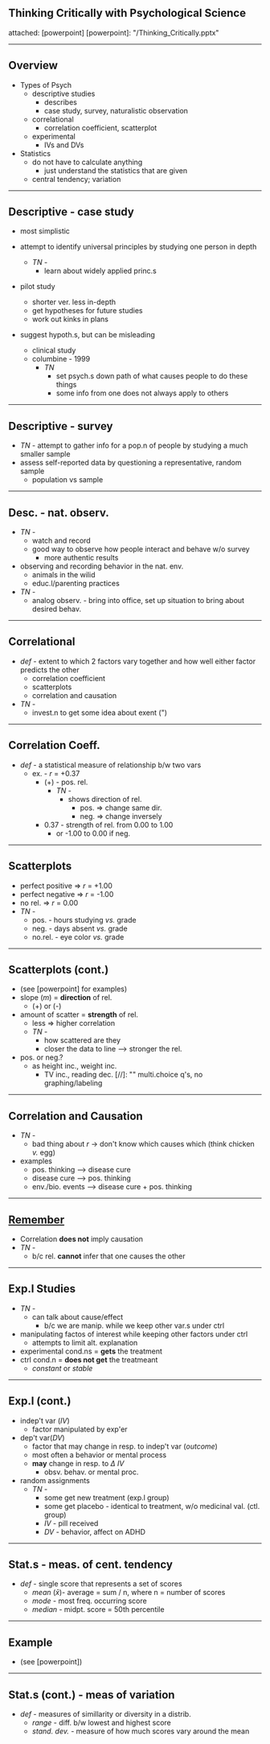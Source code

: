 ## Thinking Critically with Psychological Science
attached: [powerpoint]
[powerpoint]: "/Thinking_Critically.pptx"

---
## Overview
* Types of Psych
  * descriptive studies
    * describes
    * case study, survey, naturalistic observation
  * correlational
    * correlation coefficient, scatterplot
  * experimental
    * IVs and DVs
* Statistics
  * do not have to calculate anything
    * just understand the statistics that are given
  * central tendency; variation

---
## Descriptive - case study
* most simplistic
* attempt to identify universal principles by studying one person in depth
  * _TN_ -
    * learn about widely applied princ.s

* pilot study
  * shorter ver. less in-depth
  * get hypotheses for future studies
  * work out kinks in plans
* suggest hypoth.s, but can be misleading
  * clinical study
  * columbine - 1999
    * _TN_
      * set psych.s down path of what causes people to do these things
      * some info from one does not always apply to others

---
## Descriptive - survey
* _TN_ - attempt to gather info for a pop.n of people by studying a much smaller sample
* assess self-reported data by questioning a representative, random sample
  * population vs sample

---
## Desc. - nat. observ.
* _TN_ -
  * watch and record
  * good way to observe how people interact and behave w/o survey
    * more authentic results
* observing and recording behavior in the nat. env.
  * animals in the wilid
  * educ.l/parenting practices
* _TN_ -
  * analog observ. - bring into office, set up situation to bring about desired behav.

---
## Correlational
* _def_ - extent to which 2 factors vary together and how well either factor predicts the other
  * correlation coefficient
  * scatterplots
  * correlation and causation
* _TN_ -
  *  invest.n to get some idea about exent (")

---
## Correlation Coeff.
* _def_ - a statistical measure of relationship b/w two vars
  * ex. - _r_ = +0.37
    * (+) - pos. rel.
      * _TN_ -
        * shows direction of rel.
          * pos. => change same dir.
          * neg. => change inversely
    * 0.37 - strength of rel. from 0.00 to 1.00
      * or -1.00 to 0.00 if neg.

---
## Scatterplots
* perfect positive => _r_ = +1.00
* perfect negative => _r_ = -1.00
* no rel. => _r_ = 0.00
* _TN_ -
  * pos.    - hours studying _vs._ grade
  * neg.    - days absent _vs._ grade
  * no.rel. - eye color _vs._ grade

---
## Scatterplots (cont.)
* (see [powerpoint] for examples)
* slope (_m_) = **direction** of rel.
  * (+) or (-)
* amount of scatter = **strength** of rel.
  * less => higher correlation
  * _TN_ -
    * how scattered are they
    * closer the data to line --> stronger the rel.
* pos. or neg.?
  * as height inc., weight inc.
    * TV inc., reading dec.
[//]: "" multi.choice q's, no graphing/labeling
---
## Correlation and Causation
* _TN_ -
  * bad thing about _r_ -> don't know which causes which (think chicken _v._ egg)
* examples
  * pos. thinking --> disease cure
  * disease cure --> pos. thinking
  * env./bio. events --> disease cure + pos. thinking

---
## [Remember](#remember)
* Correlation **does not** imply causation
* _TN_ -
  * b/c rel. **cannot** infer that one causes the other

---
## Exp.l Studies
* _TN_ -
  * can talk about cause/effect
    * b/c we are manip. while we keep other var.s under ctrl
* manipulating factos of interest while keeping other factors under ctrl
  * attempts to limit alt. explanation
* experimental cond.ns = **gets** the treatment
* ctrl cond.n = **does not get** the treatmeant
  * _constant_ or _stable_

---
## Exp.l (cont.)
* indep't var (_IV_)
  * factor manipulated by exp'er
* dep't var(_DV_)
  * factor that may change in resp. to indep't var (_outcome_)
  * most often a behavior or mental process
  * **may** change in resp. to $\Delta$ _IV_
    * obsv. behav. or mental proc.
* random assignments
  * _TN_ -
    * some get new treatment (exp.l group)
    * some get placebo - identical to treatment, w/o medicinal val. (ctl. group)
    * _IV_ - pill received
    * _DV_ - behavior, affect on ADHD

---
## Stat.s - meas. of cent. tendency
* _def_ - single score that represents a set of scores
  * _mean_ ($\bar{x}$)- average = sum / n, where n = number of scores
  * _mode_ - most freq. occurring score
  * _median_ - midpt. score = 50th percentile

---
## Example
* (see [powerpoint])

---
## Stat.s (cont.) - meas of variation
* _def_ - measures of simillarity or diversity in a distrib.
  * _range_ - diff. b/w lowest and highest score
  * _stand. dev._ - measure of how much scores vary around the mean

